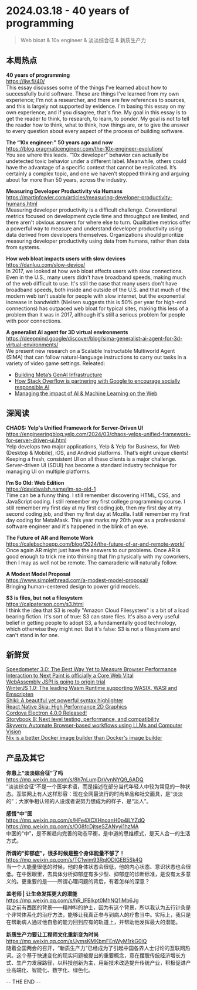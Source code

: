 2024.03.18 - 40 years of programming  
========  

> Web bloat & 10x engineer & 淡淡综合征 & 新质生产力

## 本周热点

**40 years of programming**  
https://liw.fi/40/  
This essay discusses some of the things I've learned about how to successfully build software. These are things I've learned from my own experience; I'm not a researcher, and there are few references to sources, and this is largely not supported by evidence. I'm basing this essay on my own experience, and if you disagree, that's fine. My goal in this essay is to get the reader to think, to research, to learn, to ponder. My goal is not to tell the reader how to think, what to think, how things are, or to give the answer to every question about every aspect of the process of building software.

**The “10x engineer:" 50 years ago and now**  
https://blog.pragmaticengineer.com/the-10x-engineer-evolution/  
You see where this leads. “10x developer” behavior can actually be undetected toxic behavior under a different label. Meanwhile, others could have the advantage of a specific context that cannot be replicated. It’s certainly a complex topic, and one we haven’t stopped thinking and arguing about for more than 50 years, across the industry.

**Measuring Developer Productivity via Humans**  
https://martinfowler.com/articles/measuring-developer-productivity-humans.html  
Measuring developer productivity is a difficult challenge. Conventional metrics focused on development cycle time and throughput are limited, and there aren't obvious answers for where else to turn. Qualitative metrics offer a powerful way to measure and understand developer productivity using data derived from developers themselves. Organizations should prioritize measuring developer productivity using data from humans, rather than data from systems.

**How web bloat impacts users with slow devices**  
https://danluu.com/slow-device/  
In 2017, we looked at how web bloat affects users with slow connections. Even in the U.S., many users didn't have broadband speeds, making much of the web difficult to use. It's still the case that many users don't have broadband speeds, both inside and outside of the U.S. and that much of the modern web isn't usable for people with slow internet, but the exponential increase in bandwidth (Nielsen suggests this is 50% per year for high-end connections) has outpaced web bloat for typical sites, making this less of a problem than it was in 2017, although it's still a serious problem for people with poor connections.

**A generalist AI agent for 3D virtual environments**  
https://deepmind.google/discover/blog/sima-generalist-ai-agent-for-3d-virtual-environments/  
We present new research on a Scalable Instructable Multiworld Agent (SIMA) that can follow natural-language instructions to carry out tasks in a variety of video game settings. Releated:  
- [Building Meta’s GenAI Infrastructure](https://engineering.fb.com/2024/03/12/data-center-engineering/building-metas-genai-infrastructure/)  
- [How Stack Overflow is partnering with Google to encourage socially responsible AI](https://stackoverflow.blog/2024/03/12/how-stack-overflow-is-partnering-with-google-to-encourage-socially-responsible-ai/)  
- [Managing the impact of AI & Machine Learning on the Web](https://www.w3.org/blog/2024/managing-the-impact-of-ai-machine-learning-on-the-web/)  


##  深阅读

**CHAOS: Yelp's Unified Framework for Server-Driven UI**  
https://engineeringblog.yelp.com/2024/03/chaos-yelps-unified-framework-for-server-driven-ui.html  
Yelp develops two major applications, Yelp & Yelp for Business, for Web (Desktop & Mobile), iOS, and Android platforms. That’s eight unique clients! Keeping a fresh, consistent UI on all these clients is a major challenge. Server-driven UI (SDUI) has become a standard industry technique for managing UI on multiple platforms. 

**I’m So Old: Web Edition**  
https://davidwalsh.name/im-so-old-1  
Time can be a funny thing. I still remember discovering HTML, CSS, and JavaScript coding. I still remember my first college programming course. I still remember my first day at my first coding job, then my first day at my second coding job, and then my first day at Mozilla. I still remember my first day coding for MetaMask. This year marks my 20th year as a professional software engineer and it's happened in the blink of an eye.

**The Future of AR and Remote Work**  
https://calebschoepp.com/blog/2024/the-future-of-ar-and-remote-work/  
Once again AR might just have the answers to our problems. Once AR is good enough to trick me into thinking that I’m physically with my coworkers, then I may as well not be remote. The camaraderie will naturally follow.

**A Modest Model Proposal**  
https://www.simplethread.com/a-modest-model-proposal/  
Bringing human-centered design to power grid models.

**S3 is files, but not a filesystem**  
https://calpaterson.com/s3.html  
I think the idea that S3 is really "Amazon Cloud Filesystem" is a bit of a load bearing fiction. It's sort of true: S3 can store files. It's also a very useful belief in getting people to adopt S3, a fundamentally good technology, which otherwise they might not. But it's false: S3 is not a filesystem and can't stand in for one.

## 新鲜货

[Speedometer 3.0: The Best Way Yet to Measure Browser Performance](https://webkit.org/blog/15131/speedometer-3-0-the-best-way-yet-to-measure-browser-performance/)  
[Interaction to Next Paint is officially a Core Web Vital](https://web.dev/blog/inp-cwv-launch)  
[WebAssembly JSPI is going to origin trial](https://v8.dev/blog/jspi-ot)  
[WinterJS 1.0: The leading Wasm Runtime supporting WASIX, WASI and Emscripten](https://wasmer.io/posts/winterjs-v1)  
[Shiki: A beautiful yet powerful syntax highlighter](https://github.com/shikijs/shiki)  
[React Native Skia: High Performance 2D Graphics](https://shopify.github.io/react-native-skia/)  
[Cordova Electron 4.0.0 Released!](https://cordova.apache.org/announcements/2024/03/11/cordova-electron-release-4.0.0.html)  
[Storybook 8: Next level testing, performance, and compatibility](https://storybook.js.org/blog/storybook-8/)  
[Skyvern: Automate Browser-based workflows using LLMs and Computer Vision](https://github.com/Skyvern-AI/skyvern)  
[Nix is a better Docker image builder than Docker's image builder](https://xeiaso.net/talks/2024/nix-docker-build/)  

## 产品及其它  

**你患上“淡淡综合征”了吗**  
https://mp.weixin.qq.com/s/8h7nLumjDrVvnNYQ9_6ADQ  
“淡淡综合征”不是一个医学术语，而是描述在部分当代年轻人中较为常见的一种状态。互联网上有人这样形容：现在全网最流行的时尚单品和社交面具，是“淡淡的”；大家争相认领的人设或者说努力想成为的样子，是“淡人”。

**感悟“中”医**  
https://mp.weixin.qq.com/s/HFe4XCXHnoanH0p4iLYZdQ  
https://mp.weixin.qq.com/s/O08fcDjtseSZANyyi1hzMA  
中医的“中”，是不断趋向完善的动态平衡，是中道的思维模式，是天人合一的生活方式。

**所谓的“抑郁症”，很多时候是整个身体能量不够了！**  
https://mp.weixin.qq.com/s/TC1wim93RqlODlGEB5Sk4Q  
当一个人能量很低的时候，他的身体状态会很低，他的内心状态、意识状态也会很低。在中医眼里，去具体分析抑郁症有多少型、抑郁症的诊断标准，是没有太多意义的。更重要的是——所谓心理问题的背后，有着怎样的深意？

**盖老师 | 让生命发挥更大的潜能**  
https://mp.weixin.qq.com/s/hR_lFBlkpt0MhNQ1iMb6Jg  
我之前有西医的背景——精神科的护士，因为有这个背景，所以我认为五行针灸是个非常体系化的治疗方法，能够让我真正参与到病人的疗愈当中。实际上，我只是在帮助病人通过他自愈的能力回到应有的轨道上，并帮助他发挥最大的潜能。

**新质生产力要让工程师文化重新变为时尚**  
https://mp.weixin.qq.com/s/JymsKMKbmFEnWyM1rkG0lQ  
随着全国两会的召开，“新质生产力”已经成为了引起中国各界人士讨论的互联网热词。这个基于快速变化的现实问题被提出的重要概念，意在摆脱传统经济增长方式、生产力发展路径，以科技创新为主，用新技术改造提升传统产业，积极促进产业高端化、智能化、数字化、绿色化。

-- THE END --
